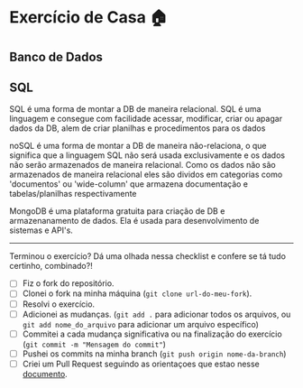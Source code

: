 # Exercício de Casa 🏠 

## Banco de Dados

## SQL

SQL é uma forma de montar a DB de maneira relacional. 
SQL é uma linguagem e consegue com facilidade acessar, modificar, criar ou apagar dados da DB, alem de criar planilhas e procedimentos para os dados

noSQL é uma forma de montar a DB de maneira não-relaciona, o que significa que a linguagem SQL não será usada exclusivamente e os dados não serão armazenados de maneira relacional.
Como os dados não são armazenados de maneira relacional eles são dividos em categorias como 'documentos' ou 'wide-column' que armazena documentação e tabelas/planilhas respectivamente

MongoDB é uma plataforma gratuita para criação de DB e armazenanamento de dados.
Ela é usada para desenvolvimento de sistemas e API's.

---

Terminou o exercício? Dá uma olhada nessa checklist e confere se tá tudo certinho, combinado?!

- [ ] Fiz o fork do repositório.
- [ ] Clonei o fork na minha máquina (`git clone url-do-meu-fork`).
- [ ] Resolvi o exercício.
- [ ] Adicionei as mudanças. (`git add .` para adicionar todos os arquivos, ou `git add nome_do_arquivo` para adicionar um arquivo específico)
- [ ] Commitei a cada mudança significativa ou na finalização do exercício (`git commit -m "Mensagem do commit"`)
- [ ] Pushei os commits na minha branch (`git push origin nome-da-branch`)
- [ ] Criei um Pull Request seguindo as orientaçoes que estao nesse [documento](/exercicios/para-casa/instrucoes-pull-request.md).